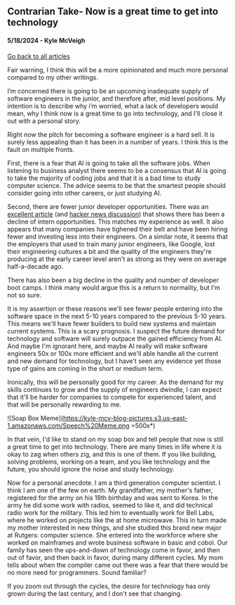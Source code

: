 ## Contrarian Take- Now is a great time to get into technology
#### 5/18/2024 - Kyle McVeigh
[Go back to all articles](../../)

Fair warning, I think this will be a more opinionated and much more personal compared to my other writings.

I’m concerned there is going to be an upcoming inadequate supply of software engineers in the junior, and therefore after, mid level positions. My intention is to describe why i’m worried, what a lack of developers would mean, why I think now is a great time to go into technology, and I'll close it out with a personal story.

Right now the pitch for becoming a software engineer is a hard sell. It is surely less appealing than it has been in a number of years. I think this is the fault on multiple fronts.

First, there is a fear that AI is going to take all the software jobs. When listening to business analyst there seems to be a consensus that AI is going to take the majority of coding jobs and that it is a bad time to study computer science. The advice seems to be that the smartest people should consider going into other careers, or just studying AI. 

Second, there are fewer junior developer opportunities. There was an [excellent article](https://customizedresumes.com/blog/hackernews-who-is-hiring-analysis) (and [hacker news discussion](https://news.ycombinator.com/item?id=39894965)) that shows there has been a decline of intern opportunities. This matches my experience as well. It also appears that many companies have tighened their belt and have been hiring fewer and investing less into their engineers. On a similar note, it seems that the employers that used to train many junior engineers, like Google, lost their engineering cultures a bit and the quality of the engineers they're producing at the early career level aren't as strong as they were on average half-a-decade ago. 

There has also been a big decline in the quality and number of developer boot camps. I think many would argue this is a return to normality, but I'm not so sure. 

It is my assertion or these reasons we'll see fewer people entering into the software space in the next 5-10 years compared to the previous 5-10 years. This means we'll have fewer builders to build new systems and maintain current systems. This is a scary prognosis. I suspect the future demand for technology and software will surely outpace the gained efficiency from AI. And maybe I'm ignorant here, and maybe AI really will make software engineers 50x or 100x more efficient and we'll able handle all the current and new demand for technology, but I have't seen any evidence yet those type of gains are coming in the short or medium term. 

Ironically, this will be personally good for my career. As the demand for my skills continues to grow and the supply of engineers dwindle, I can expect that it'll be harder for companies to compete for experienced talent, and that will be personally rewarding to me.

![Soap Box Meme](https://kyle-mcv-blog-pictures.s3.us-east-1.amazonaws.com/Speech%20Meme.png =500x*)

In that vein, I'd like to stand on my soap box and tell people that now is still a great time to get into technology. There are many times in life where it is okay to zag when others zig, and this is one of them. If you like building, solving problems, working on a team, and you like technology and the future, you should ignore the noise and study technology. 

Now for a personal anecdote. I am a third generation computer scientist. I think I am one of the few on earth. My grandfather, my mother's father, registered for the army on his 18th birthday and was sent to Korea. In the army he did some work with radios, seemed to like it, and did technical radio work for the military. This led him to eventually work for Bell Labs, where he worked on projects like the at home microwave. This in turn made my mother interested in new things, and she studied this brand new major at Rutgers: computer science. She entered into the workforce where she worked on mainframes and wrote business software in basic and cobol. Our family has seen the ups-and-down of technology come in favor, and then out of favor, and then back in favor, during many different cycles. My mom tells about when the compiler came out there was a fear that there would be no more need for programmers. Sound familiar? 

If you zoom out through the cycles, the desire for technology has only grown during the last century, and I don't see that changing.

